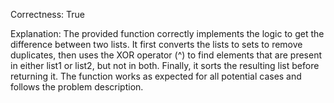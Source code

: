 Correctness: True

Explanation: The provided function correctly implements the logic to get the difference between two lists. It first converts the lists to sets to remove duplicates, then uses the XOR operator (^) to find elements that are present in either list1 or list2, but not in both. Finally, it sorts the resulting list before returning it. The function works as expected for all potential cases and follows the problem description.